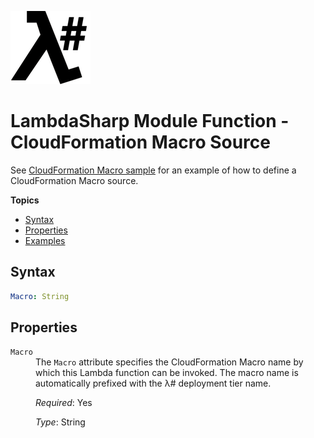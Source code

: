 ![λ#](LambdaSharp_v2_small.png)

# LambdaSharp Module Function - CloudFormation Macro Source

See [CloudFormation Macro sample](../Samples/MacroSample/) for an example of how to define a CloudFormation Macro source.

__Topics__
* [Syntax](#syntax)
* [Properties](#properties)
* [Examples](#examples)

## Syntax

```yaml
Macro: String
```

## Properties

<dl>
<dt><code>Macro</code></dt>
<dd>
The <code>Macro</code> attribute specifies the CloudFormation Macro name by which this Lambda function can be invoked. The macro name is automatically prefixed with the λ# deployment tier name.

<i>Required</i>: Yes

<i>Type</i>: String
</dd>
</dl>
